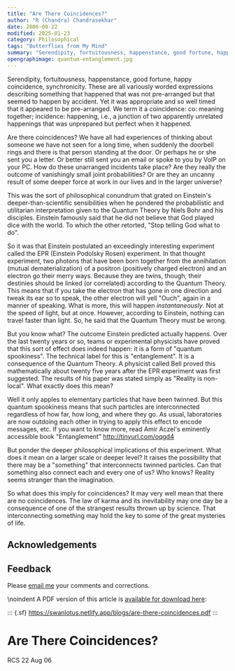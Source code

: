 ```yaml
---
title: "Are There Coincidences?"
author: "R (Chandra) Chandrasekhar"
date: 2006-08-22
modified: 2025-01-23
category: Philosophical
tags: "Butterflies from My Mind"
summary: "Serendipity, fortuitousness, happenstance, good fortune, happy coincidence, synchronicity. These are all variously worded expressions describing something that happened that was not pre-arranged but that seemed to happen by accident. Yet it was appropriate and so well timed that it appeared to be pre-arranged. We term it a coincidence: co: meaning together; incidence: happening, i.e., a junction of two apparently unrelated happenings that was unprepared but perfect when it happened."
opengraphimage: quantum-entanglement.jpg
---
```


Serendipity, fortuitousness, happenstance, good fortune, happy coincidence,
synchronicity.  These are all variously worded expressions describing something
that happened that was not pre-arranged but that seemed to happen by accident. 
Yet it was appropriate and so well timed that it appeared to be pre-arranged. 
We term it a coincidence: co: meaning together; incidence: happening, i.e., a
junction of two apparently unrelated happenings that was unprepared but perfect
when it happened.

Are there coincidences?  We have all had experiences of thinking about someone
we have not seen for a long time, when suddenly the doorbell rings and there is
that person standing at the door.  Or perhaps he or she sent you a letter.  Or
better still sent you an email or spoke to you by VoIP on your PC.  How do
these unarranged incidents take place?  Are they really the outcome of
vanishingly small joint probabilities?  Or are they an uncanny result of some
deeper force at work in our lives and in the larger universe?

This was the sort of philosophical conundrum that grated on Einstein's
deeper-than-scientific sensibilities when he pondered the probabilistic
and utilitarian interpretation given to the Quantum Theory by Niels Bohr and his
disciples.  Einstein famously said that he did not believe that God played dice
with the world.  To which the other retorted, "Stop telling God what to do".

So it was that Einstein postulated an exceedingly interesting experiment called
the EPR (Einstein Podolsky Rosen) experiment.  In that thought experiment, two
photons that have been born together from the annihilation (mutual
dematerialization) of a positron (positively charged electron) and an electron
go their merry ways.  Because they are twins, though, their destinies should be
linked (or correlated) according to the Quantum Theory.  This means that if you
take the electron that has gone in one direction and tweak its ear so to speak,
the other electron will yell "Ouch", again in a manner of speaking.  What is
more, this will happen *instantaneously*.  Not at the speed of light, but at
once. However, according to Einstein, nothing can travel faster than light.  So,
he said that the Quantum Theory must be wrong.

But you know what?  The outcome Einstein predicted actually happens.  Over the
last twenty years or so, teams or experimental physicists have proved that this
sort of effect does indeed happen: it is a form of "quantum spookiness".  The
technical label for this is "entanglement".  It is a consequence of the Quantum
Theory.  A physicist called Bell proved this mathematically about twenty five
years after the EPR experiment was first suggested.  The results of his paper
was stated simply as "Reality is non-local".  What exactly does this mean?

Well it only apples to elementary particles that have been twinned.  But this
quantum spookiness means that such particles are interconnected regardless of
how far, how long, and where they go.  As usual, laboratories are now outdoing
each other in trying to apply this effect to encode messages, etc.  If you want
to know more, read Amir Aczel's eminently accessible book "Entanglement"
<http://tinyurl.com/oqgd4>

But ponder the deeper philosophical implications of this experiment.  What does
it mean on a larger scale or deeper level?  It raises the possibility that there
may be a "something" that interconnects twinned particles.  Can that something
also connect each and every one of us?  Who knows? Reality seems stranger than
the imagination.

So what does this imply for coincidences?  It may very well mean that there are
no coincidences.  The law of karma and its inevitability may one day be a
consequence of one of the strangest results thrown up by science.  That
interconnecting something may hold the key to some of the great mysteries of
life.



## Acknowledgements

## Feedback

Please [email me](mailto:feedback.swanlotus@gmail.com) your comments and
corrections.

\noindent A PDF version of this article is [available for download here]({attach}./are-there-coincidences.pdf):

::: {.sf}
<https://swanlotus.netlify.app/blogs/are-there-coincidences.pdf>
:::



Are There Coincidences?
======================

RCS
22 Aug 06
